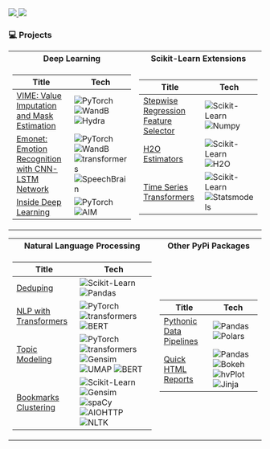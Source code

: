 <a href="https://www.linkedin.com/in/chris-santiago-ds/">
<img src="https://img.shields.io/badge/-Linkedin-blue?style=flat&logo=linkedin">
</a>

<a href="https://pypi.org/user/cjsantiago/">
<img src="https://img.shields.io/badge/PyPi-cjsantiago-blue?style=flat&logo=pypi&logoColor=white">
</a>

### :computer: Projects

<table>
<tr><th>Deep Learning</th><th>Scikit-Learn Extensions</th></tr>
<tr>
<td>

|Title|Tech|
|---|---|
|[VIME: Value Imputation and Mask Estimation](https://github.com/chris-santiago/vime)|![PyTorch](https://img.shields.io/badge/PyTorch-grey?style=flat&logo=pytorch) ![WandB](https://img.shields.io/badge/WandB-grey?style=flat&logo=weightsandbiases) ![Hydra](https://img.shields.io/badge/Hydra-grey?style=flat)|
|[Emonet: Emotion Recognition with CNN-LSTM Network](https://github.com/chris-santiago/emonet)| ![PyTorch](https://img.shields.io/badge/PyTorch-grey?style=flat&logo=pytorch) ![WandB](https://img.shields.io/badge/WandB-grey?style=flat&logo=weightsandbiases) ![transformers](https://img.shields.io/badge/transformers-grey?style=flat) ![SpeechBrain](https://img.shields.io/badge/SpeechBrain-grey?style=flat)|
|[Inside Deep Learning](https://github.com/chris-santiago/dlwpt)|![PyTorch](https://img.shields.io/badge/PyTorch-grey?style=flat&logo=pytorch) ![AIM](https://img.shields.io/badge/AIM-grey?style=flat)|

</td>
<td>

|Title|Tech|
|---|---|
|[Stepwise Regression Feature Selector](https://github.com/chris-santiago/steps)| ![Scikit-Learn](https://img.shields.io/badge/Scikit-Learn-grey?style=flat&logo=scikitlearn) ![Numpy](https://img.shields.io/badge/Numpy-grey?style=flat&logo=numpy)|
|[H2O Estimators](https://github.com/chris-santiago/wetsuit)| ![Scikit-Learn](https://img.shields.io/badge/Scikit-Learn-grey?style=flat&logo=scikitlearn) ![H2O](https://img.shields.io/badge/H2O-grey?style=flat)|
|[Time Series Transformers](https://github.com/chris-santiago/tsfeast)| ![Scikit-Learn](https://img.shields.io/badge/Scikit-Learn-grey?style=flat&logo=scikitlearn) ![Statsmodels](https://img.shields.io/badge/Statsmodels-grey?style=flat)|
</td>
</tr>
</table>

<table>
<tr><th>Natural Language Processing</th><th>Other PyPi Packages</th></tr>
<tr>
<td>

|Title|Tech|
|---|---|
|[Deduping](https://github.com/chris-santiago/stringcluster)| ![Scikit-Learn](https://img.shields.io/badge/Scikit-Learn-grey?style=flat&logo=scikitlearn) ![Pandas](https://img.shields.io/badge/Pandas-grey?style=flat&logo=pandas)|
|[NLP with Transformers](https://github.com/chris-santiago/nlpwt)| ![PyTorch](https://img.shields.io/badge/PyTorch-grey?style=flat&logo=pytorch) ![transformers](https://img.shields.io/badge/transformers-grey?style=flat) ![BERT](https://img.shields.io/badge/BERT-grey?style=flat)|
|[Topic Modeling](https://github.com/chris-santiago/webtopics)| ![PyTorch](https://img.shields.io/badge/PyTorch-grey?style=flat&logo=pytorch) ![transformers](https://img.shields.io/badge/transformers-grey?style=flat) ![Gensim](https://img.shields.io/badge/Gensim-grey?style=flat) ![UMAP](https://img.shields.io/badge/UMAP-grey?style=flat) ![BERT](https://img.shields.io/badge/BERT-grey?style=flat)|
|[Bookmarks Clustering](https://github.com/chris-santiago/bookmarks_clustering)| ![Scikit-Learn](https://img.shields.io/badge/Scikit-Learn-grey?style=flat&logo=scikitlearn) ![Gensim](https://img.shields.io/badge/Gensim-grey?style=flat) ![spaCy](https://img.shields.io/badge/spaCy-grey?style=flat&logo=spacy) ![AIOHTTP](https://img.shields.io/badge/AIOHTTP-grey?style=flat&logo=aiohttp) ![NLTK](https://img.shields.io/badge/NLTK-grey?style=flat)|
</td>
<td>

|Title|Tech|
|---|---|
|[Pythonic Data Pipelines](https://github.com/chris-santiago/dpipes)| ![Pandas](https://img.shields.io/badge/Pandas-grey?style=flat&logo=pandas) ![Polars](https://img.shields.io/badge/Polars-grey?style=flat&logo=polars)|
|[Quick HTML Reports](https://github.com/chris-santiago/dbrief)| ![Pandas](https://img.shields.io/badge/Pandas-grey?style=flat&logo=pandas) ![Bokeh](https://img.shields.io/badge/Bokeh-grey?style=flat) ![hvPlot](https://img.shields.io/badge/hvPlot-grey?style=flat) ![Jinja](https://img.shields.io/badge/Jinja-grey?style=flat&logo=jinja)|

</td>
</tr>
</table>

<!--
**chris-santiago/chris-santiago** is a ✨ _special_ ✨ repository because its `README.md` (this file) appears on your GitHub profile.

<br><br>
:mortar_board: M.S. Analytics, [Georgia Institute of Technology](https://pe.gatech.edu/degrees/analytics)
<br>
:mortar_board: M.S. Finance, [Johns Hopkins Carey Business School](https://carey.jhu.edu/programs/master-science-programs/ms-finance)
<br>

Here are some ideas to get you started:

- 🔭 I’m currently working on ...
- 🌱 I’m currently learning ...
- 👯 I’m looking to collaborate on ...
- 🤔 I’m looking for help with ...
- 💬 Ask me about ...
- 📫 How to reach me: ...
- 😄 Pronouns: ...
- ⚡ Fun fact: ...
-->
